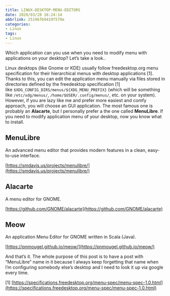 ```yaml
---
title: LINUX-DESKTOP-MENU-EDITORS
date: 2020/03/28 16:24:14
abbrlink: 25196fb9419f579e
categories:
- Linux
tags:
- Linux
---
```

Which application can you use when you need to modify menu with applications on your desktop? Let’s take a look..

Linux desktops (like Gnome or KDE) usually follow freedesktop.org menu specification for their hierarchical menus with desktop applications [1]. Thanks to this, you can edit the application menu manually via files stored in directories defined by the freedesktop specification [1] like `$XDG_CONFIG_DIRS/menus/${XDG_MENU_PREFIX}` (which will be something like `/etc/xdg/menus/`, `/home/$USER/.config/menus/`, etc. on your system). However, if you are lazy like me and prefer more easiest and comfy approach, you will choose an GUI application. The most famous one is probably an **Alacarte**, but I personally prefer a the one called **MenuLibre**. If you need to modify application menu of your desktop, now you know what to install.

## MenuLibre

An advanced menu editor that provides modern features in a clean, easy-to-use interface.

[https://smdavis.us/projects/menulibre/](https://smdavis.us/projects/menulibre/)

## Alacarte

A menu editor for GNOME.

[https://github.com/GNOME/alacarte](https://github.com/GNOME/alacarte)

## Meow

An application Menu Editor for GNOME written in Scala (Java).

[https://pnmougel.github.io/meow/](https://pnmougel.github.io/meow/)

And that’s it. The whole purpose of this post is to have a post with “MenuLibre” name in it because I always keep forgetting that name when I’m configuring somebody else’s desktop and I need to look it up via google every time.

[1] [https://specifications.freedesktop.org/menu-spec/menu-spec-1.0.html](https://specifications.freedesktop.org/menu-spec/menu-spec-1.0.html)
